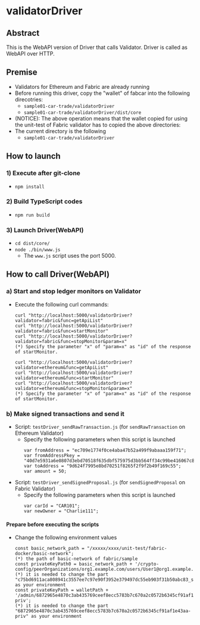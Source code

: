 <!--
 Copyright 2021 Hyperledger Cactus Contributors
 SPDX-License-Identifier: Apache-2.0

 README.md
-->
# validatorDriver

## Abstract
This is the WebAPI version of Driver that calls Validator.  Driver is called as WebAPI over HTTP.

## Premise
- Validators for Ethereum and Fabric are already running
- Before running this driver, copy the "wallet" of fabcar into the following direcotries:
    - `sample01-car-trade/validatorDriver`
    - `sample01-car-trade/validatorDriver/dist/core`
- (NOTICE): The above operation means that the wallet copied for using the unit-test of Fabric validator has to copied the above directories:   
- The current directory is the following 
    - `sample01-car-trade/validatorDriver`

## How to launch

### 1) Execute after git-clone
- `npm install`

### 2) Build TypeScript codes
- `npm run build`

### 3) Launch Driver(WebAPI)
- `cd dist/core/`
- `node ./bin/www.js`
    - The `www.js` script uses the port 5000.

## How to call Driver(WebAPI)

### a) Start and stop ledger monitors on Validator
- Execute the following curl commands:
    ```
    curl "http://localhost:5000/validatorDriver?validator=fabric&func=getApiList"
    curl "http://localhost:5000/validatorDriver?validator=fabric&func=startMonitor"
    curl "http://localhost:5000/validatorDriver?validator=fabric&func=stopMonitor&param=x"
    (*) Specify the parameter "x" of "param=x" as "id" of the response of startMonitor.
    ```

    ```
    curl "http://localhost:5000/validatorDriver?validator=ethereum&func=getApiList"
    curl "http://localhost:5000/validatorDriver?validator=ethereum&func=startMonitor"
    curl "http://localhost:5000/validatorDriver?validator=ethereum&func=stopMonitor&param=x"
    (*) Specify the parameter "x" of "param=x" as "id" of the response of startMonitor.
    ```

### b) Make signed transactions and send it

- Script: `testDriver_sendRawTransaction.js` (for `sendRawTransaction` on Ethereum Validator)
    - Specify the following parameters when this script is launched
        ```
        var fromAddress = "ec709e1774f0ce4aba47b52a499f9abaaa159f71";
        var fromAddressPkey = "40d7e5931a6e0807d3ebd70518f635dbf575975d3bb564ff34c99be416067c89";
        var toAddress = "9d624f7995e8bd70251f8265f2f9f2b49f169c55";
        var amount = 50;
        ```
- Script: `testDriver_sendSignedProposal.js` (for `sendSignedProposal` on Fabric Validator)
    - Specify the following parameters when this script is launched
        ```
        var carId = "CAR101";
        var newOwner = "Charlie111";
        ```

#### Prepare before executing the scripts

- Change the following environment values

    ```
    const basic_network_path = "/xxxxx/xxxx/unit-test/fabric-docker/basic-network";
    (*) the path of basic-network of fabric/sample
    const privateKeyPath0 = basic_network_path + '/crypto-config/peerOrganizations/org1.example.com/users/User1@org1.example.com/msp/keystore/c75bd6911aca808941c3557ee7c97e90f3952e379497dc55eb903f31b50abc83_sk';
    (*) it is needed to change the part "c75bd6911aca808941c3557ee7c97e90f3952e379497dc55eb903f31b50abc83_sk" as your environment
    const privateKeyPath = walletPath + '/admin/6872965e4870c3ab435769ceef8ecc5783b7c670a2c0572b6345cf91af1e43aa-priv';
    (*) it is needed to change the part "6872965e4870c3ab435769ceef8ecc5783b7c670a2c0572b6345cf91af1e43aa-priv" as your environment
    ```
